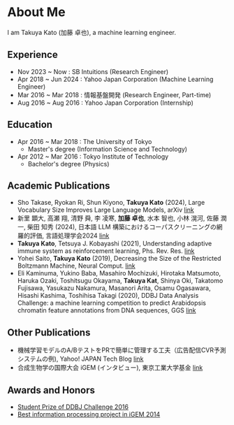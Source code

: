 # About Me
I am Takuya Kato (加藤 卓也), a machine learning engineer.

## Experience
- Nov 2023 ~ Now : SB Intuitions (Research Engineer)
- Apr 2018 ~ Jun 2024 : Yahoo Japan Corporation (Machine Learning Engineer)
- Mar 2016 ~ Mar 2018 : 情報基盤開発 (Research Engineer, Part-time)
- Aug 2016 ~ Aug 2016 : Yahoo Japan Corporation (Internship)

## Education
- Apr 2016 ~ Mar 2018 : The University of Tokyo
  - Master's degree (Information Science and Technology)
- Apr 2012 ~ Mar 2016 : Tokyo Institute of Technology
  - Bachelor's degree (Physics)

## Academic Publications
- Sho Takase, Ryokan Ri, Shun Kiyono, **Takuya Kato** (2024), Large Vocabulary Size Improves Large Language Models, arXiv [link](https://arxiv.org/abs/2406.16508v1)
- 新里 顕大, 高瀬 翔, 清野 舜, 李 凌寒, **加藤 卓也**, 水本 智也, 小林 滉河, 佐藤 潤一, 柴田 知秀 (2024), 日本語 LLM 構築におけるコーパスクリーニングの網羅的評価, 言語処理学会2024 [link](https://anlp.jp/proceedings/annual_meeting/2024/pdf_dir/A3-2.pdf)
- **Takuya Kato**, Tetsuya J. Kobayashi (2021), Understanding adaptive immune system as reinforcement learning, Phs. Rev. Res. [link](https://journals.aps.org/prresearch/abstract/10.1103/PhysRevResearch.3.013222)
- Yohei Saito, **Takuya Kato** (2019), Decreasing the Size of the Restricted Boltzmann Machine, Neural Comput. [link](https://arxiv.org/abs/1807.02999)
- Eli Kaminuma, Yukino Baba, Masahiro Mochizuki, Hirotaka Matsumoto, Haruka Ozaki, Toshitsugu Okayama, **Takuya Kat**, Shinya Oki, Takatomo Fujisawa, Yasukazu Nakamura, Masanori Arita, Osamu Ogasawara, Hisashi Kashima, Toshihisa Takagi (2020), DDBJ Data Analysis Challenge: a machine learning competition to predict Arabidopsis chromatin feature annotations from DNA sequences, GGS [link](https://pubmed.ncbi.nlm.nih.gov/32213716/)

## Other Publications
- 機械学習モデルのA/BテストをPRで簡単に管理する工夫（広告配信CVR予測システムの例), Yahoo! JAPAN Tech Blog [link](https://techblog.yahoo.co.jp/entry/2023030630416156/)
- 合成生物学の国際大会 iGEM (インタビュー), 東京工業大学基金 [link](https://www.titech.ac.jp/public-engagement/giving/message/enrolled-staff/voice01)

## Awards and Honors
- [Student Prize of DDBJ Challenge 2016](https://www.ddbj.nig.ac.jp/activities/training/2016-06-27-e.html)
- [Best information processing project in iGEM 2014](https://www.titech.ac.jp/english/news/2015/029586)

